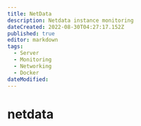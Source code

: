```yaml
---
title: NetData
description: Netdata instance monitoring
dateCreated: 2022-08-30T04:27:17.152Z
published: true
editor: markdown
tags:
  - Server
  - Monitoring
  - Networking
  - Docker
dateModified: 
---
```

# netdata
